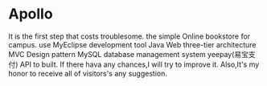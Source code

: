 # Apollo
It is the first step that costs troublesome.
the simple Online bookstore for campus.
    use MyEclipse development tool
        Java Web three-tier architecture
        MVC  Design pattern
        MySQL database management system
        yeepay(易宝支付) API to built.
If there hava any chances,I will try to improve it. Also,It's my honor to receive all of visitors's any suggestion.
